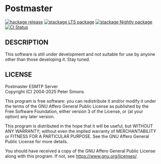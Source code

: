 Postmaster
==========

[![hackage release](https://img.shields.io/hackage/v/postmaster.svg?label=hackage)](http://hackage.haskell.org/package/postmaster)
[![stackage LTS package](http://stackage.org/package/postmaster/badge/lts)](http://stackage.org/lts/package/postmaster)
[![stackage Nightly package](http://stackage.org/package/postmaster/badge/nightly)](http://stackage.org/nightly/package/postmaster)
[![CI Status](https://github.com/peti/postmaster/actions/workflows/haskell-ci.yml/badge.svg)](https://github.com/peti/postmaster/actions/workflows/haskell-ci.yml)

## DESCRIPTION

This software is still under development and not suitable for use by anyone
other than those developing it. Stay tuned.

## LICENSE

Postmaster ESMTP Server  
Copyright (C) 2004-2025 Peter Simons

This program is free software: you can redistribute it and/or modify it under
the terms of the GNU Affero General Public License as published by the Free
Software Foundation, either version 3 of the License, or (at your option) any
later version.

This program is distributed in the hope that it will be useful, but WITHOUT ANY
WARRANTY; without even the implied warranty of MERCHANTABILITY or FITNESS FOR A
PARTICULAR PURPOSE. See the GNU Affero General Public License for more details.

You should have received a copy of the GNU Affero General Public License along
with this program. If not, see <https://www.gnu.org/licenses/>.
